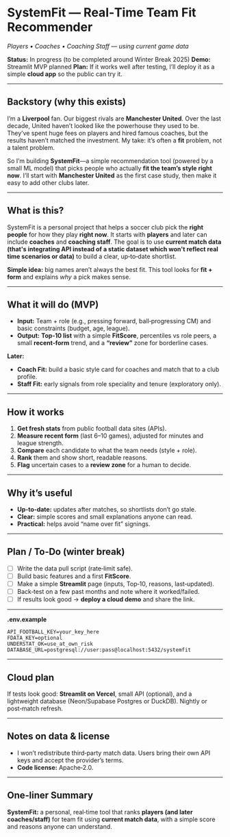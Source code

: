 # SystemFit — Real‑Time Team Fit Recommender

*Players • Coaches • Coaching Staff — using current game data*

**Status:** In progress (to be completed around Winter Break 2025)
**Demo:** Streamlit MVP planned
**Plan:** If it works well after testing, I’ll deploy it as a simple **cloud app** so the public can try it.

---

## Backstory (why this exists)

I’m a **Liverpool** fan. Our biggest rivals are **Manchester United**. Over the last decade, United haven’t looked like the powerhouse they used to be. They’ve spent huge fees on players and hired famous coaches, but the results haven’t matched the investment. My take: it’s often a **fit** problem, not a talent problem.

So I’m building **SystemFit**—a simple recommendation tool (powered by a small ML model) that picks people who actually **fit the team’s style right now**. I’ll start with **Manchester United** as the first case study, then make it easy to add other clubs later.

---

## What is this?

SystemFit is a personal project that helps a soccer club pick the **right people** for how they play **right now**. It starts with **players** and later can include **coaches** and **coaching staff**. The goal is to use **current match data (that's  integrating API instead of a static dataset which won't reflect real time scenarios or data)** to build a clear, up‑to‑date shortlist.

**Simple idea:** big names aren’t always the best fit. This tool looks for **fit + form** and explains *why* a pick makes sense.

---

## What it will do (MVP)

* **Input:** Team + role (e.g., pressing forward, ball‑progressing CM) and basic constraints (budget, age, league).
* **Output:** **Top‑10 list** with a simple **FitScore**, percentiles vs role peers, a small **recent‑form** trend, and a **“review”** zone for borderline cases.

**Later:**

* **Coach Fit:** build a basic style card for coaches and match that to a club profile.
* **Staff Fit:** early signals from role speciality and tenure (exploratory only).

---

## How it works

1. **Get fresh stats** from public football data sites (APIs).
2. **Measure recent form** (last 6–10 games), adjusted for minutes and league strength.
3. **Compare** each candidate to what the team needs (style + role).
4. **Rank** them and show short, readable reasons.
5. **Flag** uncertain cases to a **review zone** for a human to decide.

---

## Why it’s useful

* **Up‑to‑date:** updates after matches, so shortlists don’t go stale.
* **Clear:** simple scores and small explanations anyone can read.
* **Practical:** helps avoid “name over fit” signings.

---

## Plan / To‑Do (winter break)

* [ ] Write the data pull script (rate‑limit safe).
* [ ] Build basic features and a first **FitScore**.
* [ ] Make a simple **Streamlit** page (inputs, Top‑10, reasons, last‑updated).
* [ ] Back‑test on a few past months and note where it worked/failed.
* [ ] If results look good → **deploy a cloud demo** and share the link.

---

**.env.example**

```
API_FOOTBALL_KEY=your_key_here
FDATA_KEY=optional
UNDERSTAT_OK=use_at_own_risk
DATABASE_URL=postgresql://user:pass@localhost:5432/systemfit
```

---

## Cloud plan

If tests look good: **Streamlit on Vercel**, small API (optional), and a lightweight database (Neon/Supabase Postgres or DuckDB). Nightly or post‑match refresh.

---

## Notes on data & license

* I won’t redistribute third‑party match data. Users bring their own API keys and accept the provider’s terms.
* **Code license:** Apache‑2.0.

---

## One‑liner Summary

**SystemFit:** a personal, real‑time tool that ranks **players (and later coaches/staff)** for team fit using **current match data**, with a simple score and reasons anyone can understand.
